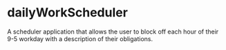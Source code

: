 # dailyWorkScheduler
A scheduler application that allows the user to block off each hour of their 9-5 workday with a description of their obligations.
